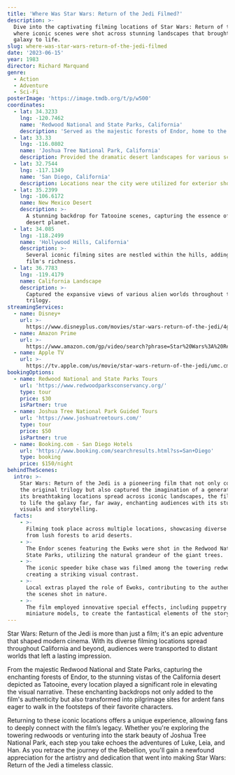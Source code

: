 ```yaml
---
title: 'Where Was Star Wars: Return of the Jedi Filmed?'
description: >-
  Dive into the captivating filming locations of Star Wars: Return of the Jedi,
  where iconic scenes were shot across stunning landscapes that brought the
  galaxy to life.
slug: where-was-star-wars-return-of-the-jedi-filmed
date: '2023-06-15'
year: 1983
director: Richard Marquand
genre:
  - Action
  - Adventure
  - Sci-Fi
posterImage: 'https://image.tmdb.org/t/p/w500'
coordinates:
  - lat: 34.3233
    lng: -120.7462
    name: 'Redwood National and State Parks, California'
    description: 'Served as the majestic forests of Endor, home to the Ewoks.'
  - lat: 33.33
    lng: -116.0802
    name: 'Joshua Tree National Park, California'
    description: Provided the dramatic desert landscapes for various scenes.
  - lat: 32.7544
    lng: -117.1349
    name: 'San Diego, California'
    description: Locations near the city were utilized for exterior shots.
  - lat: 35.2399
    lng: -106.6172
    name: New Mexico Desert
    description: >-
      A stunning backdrop for Tatooine scenes, capturing the essence of the
      desert planet.
  - lat: 34.085
    lng: -118.2499
    name: 'Hollywood Hills, California'
    description: >-
      Several iconic filming sites are nestled within the hills, adding to the
      film's richness.
  - lat: 36.7783
    lng: -119.4179
    name: California Landscape
    description: >-
      Captured the expansive views of various alien worlds throughout the
      trilogy.
streamingServices:
  - name: Disney+
    url: >-
      https://www.disneyplus.com/movies/star-wars-return-of-the-jedi/4gpgVxVvdh8H
  - name: Amazon Prime
    url: >-
      https://www.amazon.com/gp/video/search?phrase=Star%20Wars%3A%20Return%20of%20the%20Jedi
  - name: Apple TV
    url: >-
      https://tv.apple.com/us/movie/star-wars-return-of-the-jedi/umc.cmc.3gq5p5fylt7az2grbip1ewd3z
bookingOptions:
  - name: Redwood National and State Parks Tours
    url: 'https://www.redwoodparksconservancy.org/'
    type: tour
    price: $30
    isPartner: true
  - name: Joshua Tree National Park Guided Tours
    url: 'https://www.joshuatreetours.com/'
    type: tour
    price: $50
    isPartner: true
  - name: Booking.com - San Diego Hotels
    url: 'https://www.booking.com/searchresults.html?ss=San+Diego'
    type: booking
    price: $150/night
behindTheScenes:
  intro: >-
    Star Wars: Return of the Jedi is a pioneering film that not only concluded
    the original trilogy but also captured the imagination of a generation. With
    its breathtaking locations spread across iconic landscapes, the film brought
    to life the galaxy far, far away, enchanting audiences with its stunning
    visuals and storytelling.
  facts:
    - >-
      Filming took place across multiple locations, showcasing diverse terrains,
      from lush forests to arid deserts.
    - >-
      The Endor scenes featuring the Ewoks were shot in the Redwood National and
      State Parks, utilizing the natural grandeur of the giant trees.
    - >-
      The iconic speeder bike chase was filmed among the towering redwoods,
      creating a striking visual contrast.
    - >-
      Local extras played the role of Ewoks, contributing to the authenticity of
      the scenes shot in nature.
    - >-
      The film employed innovative special effects, including puppetry and
      miniature models, to create the fantastical elements of the story.
---
```


<StarWarsReturnOfTheJediGuide />

Star Wars: Return of the Jedi is more than just a film; it's an epic adventure that shaped modern cinema. With its diverse filming locations spread throughout California and beyond, audiences were transported to distant worlds that left a lasting impression.

From the majestic Redwood National and State Parks, capturing the enchanting forests of Endor, to the stunning vistas of the California desert depicted as Tatooine, every location played a significant role in elevating the visual narrative. These enchanting backdrops not only added to the film's authenticity but also transformed into pilgrimage sites for ardent fans eager to walk in the footsteps of their favorite characters.

Returning to these iconic locations offers a unique experience, allowing fans to deeply connect with the film’s legacy. Whether you're exploring the towering redwoods or venturing into the stark beauty of Joshua Tree National Park, each step you take echoes the adventures of Luke, Leia, and Han. As you retrace the journey of the Rebellion, you'll gain a newfound appreciation for the artistry and dedication that went into making Star Wars: Return of the Jedi a timeless classic.
